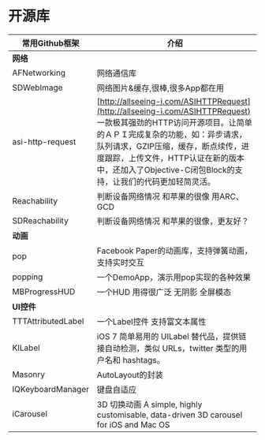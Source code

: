 # 开源库

| 常用Github框架 | 介绍 |
| -- | -- |
| **网络** |
| AFNetworking | 网络通信库 |
| SDWebImage | 网络图片&缓存,很棒,很多App都在用 |
| asi-http-request | [http://allseeing-i.com/ASIHTTPRequest](http://allseeing-i.com/ASIHTTPRequest) 一款极其强劲的HTTP访问开源项目。让简单的ＡＰＩ完成复杂的功能，如：异步请求，队列请求，GZIP压缩，缓存，断点续传，进度跟踪，上传文件，HTTP认证在新的版本中，还加入了Objective-C闭包Block的支持，让我们的代码更加轻简灵活。|
| Reachability | 判断设备网络情况 和苹果的很像 用ARC、GCD |
| SDReachability | 判断设备网络情况 和苹果的很像，更友好？ |
| **动画** |
| pop | Facebook Paper的动画库，支持弹簧动画，支持实时交互 |
| popping | 一个DemoApp，演示用pop实现的各种效果 |
| MBProgressHUD | 一个HUD 用得很广泛 无阴影 全屏模态 |
| **UI控件** |
| TTTAttributedLabel | 一个Label控件 支持富文本属性 |
| KILabel | iOS 7 简单易用的 UILabel 替代品，提供链接自动检测，类似 URLs，twitter 类型的用户名和 hashtags。 |
| Masonry | AutoLayout的封装 |
| IQKeyboardManager | 键盘自适应 |
| iCarousel | 3D 切换动画 A simple, highly customisable, data-driven 3D carousel for iOS and Mac OS |
